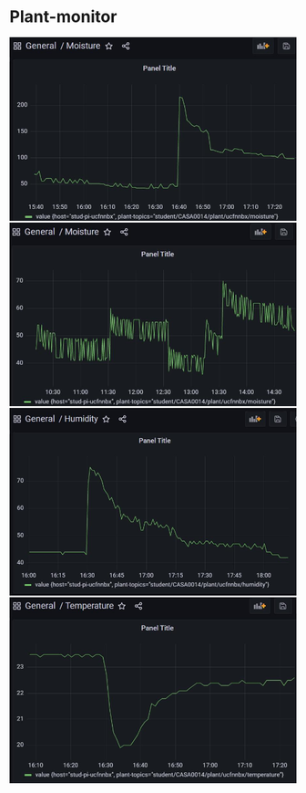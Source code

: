 # Plant-monitor
![image](https://github.com/ucfnnbx/Plant-monitor/blob/main/moisture1.jpg)
![image](https://github.com/ucfnnbx/Plant-monitor/blob/main/moisture2.jpg)
![image](https://github.com/ucfnnbx/Plant-monitor/blob/main/1.jpg)
![image](https://github.com/ucfnnbx/Plant-monitor/blob/main/temperature.jpg)
